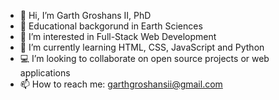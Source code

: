- 👋 Hi, I’m Garth Groshans II, PhD
- 👋 Educational backgorund in Earth Sciences
- 👀 I’m interested in Full-Stack Web Development
- 🌱 I’m currently learning HTML, CSS, JavaScript and Python
- 💻 I’m looking to collaborate on open source projects or web applications
- 📫 How to reach me: garthgroshansii@gmail.com

<!---
ggroshansii/ggroshansii is a ✨ special ✨ repository because its `README.md` (this file) appears on your GitHub profile.
You can click the Preview link to take a look at your changes.
--->
